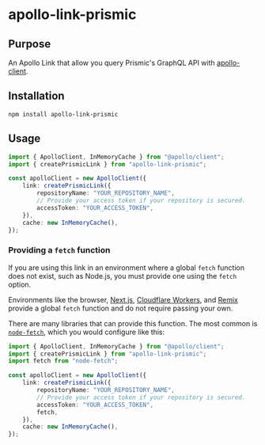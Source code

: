 # apollo-link-prismic

## Purpose

An Apollo Link that allow you query Prismic's GraphQL API with [apollo-client](https://www.apollographql.com/client/).

## Installation

```
npm install apollo-link-prismic
```

## Usage

```typescript
import { ApolloClient, InMemoryCache } from "@apollo/client";
import { createPrismicLink } from "apollo-link-prismic";

const apolloClient = new ApolloClient({
	link: createPrismicLink({
		repositoryName: "YOUR_REPOSITORY_NAME",
		// Provide your access token if your repository is secured.
		accessToken: "YOUR_ACCESS_TOKEN",
	}),
	cache: new InMemoryCache(),
});
```

### Providing a `fetch` function

If you are using this link in an environment where a global `fetch` function does not exist, such as Node.js, you must provide one using the `fetch` option.

Environments like the browser, [Next.js](https://nextjs.org/), [Cloudflare Workers](https://workers.cloudflare.com/), and [Remix](https://remix.run/) provide a global `fetch` function and do not require passing your own.

There are many libraries that can provide this function. The most common is [`node-fetch`](https://www.npmjs.com/package/node-fetch), which you would configure like this:

```typescript
import { ApolloClient, InMemoryCache } from "@apollo/client";
import { createPrismicLink } from "apollo-link-prismic";
import fetch from "node-fetch";

const apolloClient = new ApolloClient({
	link: createPrismicLink({
		repositoryName: "YOUR_REPOSITORY_NAME",
		// Provide your access token if your repository is secured.
		accessToken: "YOUR_ACCESS_TOKEN",
		fetch,
	}),
	cache: new InMemoryCache(),
});
```
